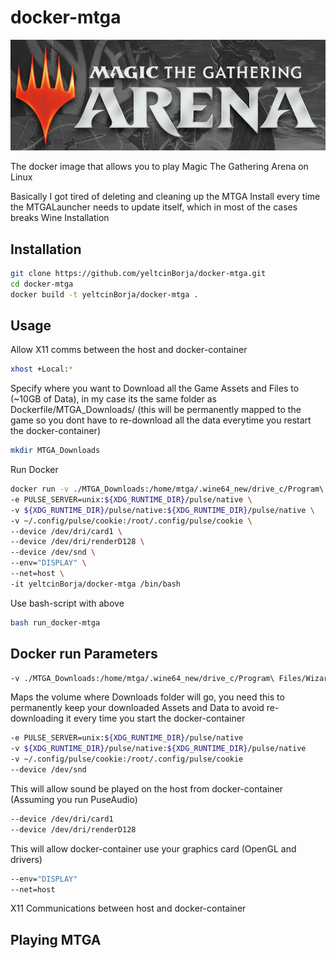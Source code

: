 # docker-mtga

<img src="images/magic.png">

The docker image that allows you to play Magic The Gathering Arena on Linux

Basically I got tired of deleting and cleaning up the MTGA Install every time the MTGALauncher needs to update itself, which in most of the cases breaks Wine Installation


## Installation

```bash
git clone https://github.com/yeltcinBorja/docker-mtga.git
cd docker-mtga
docker build -t yeltcinBorja/docker-mtga .
```

## Usage

Allow X11 comms between the host and docker-container
```bash
xhost +Local:*
```

Specify where you want to Download all the Game Assets and Files to (~10GB of Data), in my case its the same folder as Dockerfile/MTGA_Downloads/ (this will be permanently mapped to the game so you dont have to re-download all the data everytime you restart the docker-container)
```bash
mkdir MTGA_Downloads
```

Run Docker
```bash
docker run -v ./MTGA_Downloads:/home/mtga/.wine64_new/drive_c/Program\ Files/Wizards\ of\ the\ Coast/MTGA/MTGA_Data/Downloads \
-e PULSE_SERVER=unix:${XDG_RUNTIME_DIR}/pulse/native \
-v ${XDG_RUNTIME_DIR}/pulse/native:${XDG_RUNTIME_DIR}/pulse/native \
-v ~/.config/pulse/cookie:/root/.config/pulse/cookie \
--device /dev/dri/card1 \
--device /dev/dri/renderD128 \
--device /dev/snd \
--env="DISPLAY" \
--net=host \
-it yeltcinBorja/docker-mtga /bin/bash
```

Use bash-script with above
```bash
bash run_docker-mtga
```

## Docker run Parameters

```bash
-v ./MTGA_Downloads:/home/mtga/.wine64_new/drive_c/Program\ Files/Wizards\ of\ the\ Coast/MTGA/MTGA_Data/Downloads
```
Maps the volume where Downloads folder will go, you need this to permanently keep your downloaded Assets and Data to avoid re-downloading it every time you start the docker-container

```bash
-e PULSE_SERVER=unix:${XDG_RUNTIME_DIR}/pulse/native 
-v ${XDG_RUNTIME_DIR}/pulse/native:${XDG_RUNTIME_DIR}/pulse/native 
-v ~/.config/pulse/cookie:/root/.config/pulse/cookie 
--device /dev/snd 
```
This will allow sound be played on the host from docker-container (Assuming you run PuseAudio)

```bash
--device /dev/dri/card1
--device /dev/dri/renderD128
```
This will allow docker-container use your graphics card (OpenGL and drivers)

```bash
--env="DISPLAY"
--net=host
```
X11 Communications between host and docker-container

## Playing MTGA


